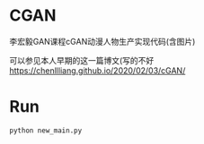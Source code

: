 # CGAN
李宏毅GAN课程cGAN动漫人物生产实现代码(含图片)

可以参见本人早期的这一篇博文(写的不好
https://chenllliang.github.io/2020/02/03/cGAN/

# Run
```python
python new_main.py
```
